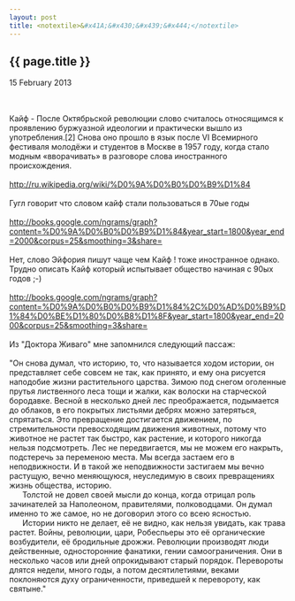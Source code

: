 ```yaml
---
layout: post
title: <notextile>&#x41A;&#x430;&#x439;&#x444;</notextile>
---
```


{{ page.title }}
----------------

<p class="publish_date">
15 February 2013

</p>
<br><br>&#x41A;&#x430;&#x439;&#x444; - &#x41F;&#x43E;&#x441;&#x43B;&#x435; &#x41E;&#x43A;&#x442;&#x44F;&#x431;&#x440;&#x44C;&#x441;&#x43A;&#x43E;&#x439; &#x440;&#x435;&#x432;&#x43E;&#x43B;&#x44E;&#x446;&#x438;&#x438; &#x441;&#x43B;&#x43E;&#x432;&#x43E; &#x441;&#x447;&#x438;&#x442;&#x430;&#x43B;&#x43E;&#x441;&#x44C; &#x43E;&#x442;&#x43D;&#x43E;&#x441;&#x44F;&#x449;&#x438;&#x43C;&#x441;&#x44F; &#x43A; &#x43F;&#x440;&#x43E;&#x44F;&#x432;&#x43B;&#x435;&#x43D;&#x438;&#x44E; &#x431;&#x443;&#x440;&#x436;&#x443;&#x430;&#x437;&#x43D;&#x43E;&#x439; &#x438;&#x434;&#x435;&#x43E;&#x43B;&#x43E;&#x433;&#x438;&#x438; &#x438; &#x43F;&#x440;&#x430;&#x43A;&#x442;&#x438;&#x447;&#x435;&#x441;&#x43A;&#x438; &#x432;&#x44B;&#x448;&#x43B;&#x43E; &#x438;&#x437; &#x443;&#x43F;&#x43E;&#x442;&#x440;&#x435;&#x431;&#x43B;&#x435;&#x43D;&#x438;&#x44F;.[2] &#x421;&#x43D;&#x43E;&#x432;&#x430; &#x43E;&#x43D;&#x43E; &#x43F;&#x440;&#x43E;&#x448;&#x43B;&#x43E; &#x432; &#x44F;&#x437;&#x44B;&#x43A; &#x43F;&#x43E;&#x441;&#x43B;&#x435; VI &#x412;&#x441;&#x435;&#x43C;&#x438;&#x440;&#x43D;&#x43E;&#x433;&#x43E; &#x444;&#x435;&#x441;&#x442;&#x438;&#x432;&#x430;&#x43B;&#x44F; &#x43C;&#x43E;&#x43B;&#x43E;&#x434;&#x451;&#x436;&#x438; &#x438; &#x441;&#x442;&#x443;&#x434;&#x435;&#x43D;&#x442;&#x43E;&#x432; &#x432; &#x41C;&#x43E;&#x441;&#x43A;&#x432;&#x435; &#x432; 1957 &#x433;&#x43E;&#x434;&#x443;, &#x43A;&#x43E;&#x433;&#x434;&#x430; &#x441;&#x442;&#x430;&#x43B;&#x43E; &#x43C;&#x43E;&#x434;&#x43D;&#x44B;&#x43C; &laquo;&#x432;&#x432;&#x43E;&#x440;&#x430;&#x447;&#x438;&#x432;&#x430;&#x442;&#x44C;&raquo; &#x432; &#x440;&#x430;&#x437;&#x433;&#x43E;&#x432;&#x43E;&#x440;&#x435; &#x441;&#x43B;&#x43E;&#x432;&#x430; &#x438;&#x43D;&#x43E;&#x441;&#x442;&#x440;&#x430;&#x43D;&#x43D;&#x43E;&#x433;&#x43E; &#x43F;&#x440;&#x43E;&#x438;&#x441;&#x445;&#x43E;&#x436;&#x434;&#x435;&#x43D;&#x438;&#x44F;.<br><br><a class="ot-anchor" href="http://ru.wikipedia.org/wiki/%D0%9A%D0%B0%D0%B9%D1%84" rel="nofollow">http://ru.wikipedia.org/wiki/%D0%9A%D0%B0%D0%B9%D1%84</a><br><br>&#x413;&#x443;&#x433;&#x43B; &#x433;&#x43E;&#x432;&#x43E;&#x440;&#x438;&#x442; &#x447;&#x442;&#x43E; &#x441;&#x43B;&#x43E;&#x432;&#x43E;&#x43C; &#x43A;&#x430;&#x439;&#x444; &#x441;&#x442;&#x430;&#x43B;&#x438; &#x43F;&#x43E;&#x43B;&#x44C;&#x437;&#x43E;&#x432;&#x430;&#x442;&#x44C;&#x441;&#x44F; &#x432; 70&#x44B;&#x435; &#x433;&#x43E;&#x434;&#x44B;<br><br><a class="ot-anchor" href="http://books.google.com/ngrams/graph?content=%D0%9A%D0%B0%D0%B9%D1%84&amp;year_start=1800&amp;year_end=2000&amp;corpus=25&amp;smoothing=3&amp;share=" rel="nofollow">http://books.google.com/ngrams/graph?content=%D0%9A%D0%B0%D0%B9%D1%84&amp;year_start=1800&amp;year_end=2000&amp;corpus=25&amp;smoothing=3&amp;share=</a><br><br>&#x41D;&#x435;&#x442;, &#x441;&#x43B;&#x43E;&#x432;&#x43E; &#x42D;&#x439;&#x444;&#x43E;&#x440;&#x438;&#x44F; &#x43F;&#x438;&#x448;&#x443;&#x442; &#x447;&#x430;&#x449;&#x435; &#x447;&#x435;&#x43C; &#x41A;&#x430;&#x439;&#x444; ! &#x442;&#x43E;&#x436;&#x435; &#x438;&#x43D;&#x43E;&#x441;&#x442;&#x440;&#x430;&#x43D;&#x43D;&#x43E;&#x435; &#x43E;&#x434;&#x43D;&#x430;&#x43A;&#x43E;. &#x422;&#x440;&#x443;&#x434;&#x43D;&#x43E; &#x43E;&#x43F;&#x438;&#x441;&#x430;&#x442;&#x44C; &#x41A;&#x430;&#x439;&#x444; &#x43A;&#x43E;&#x442;&#x43E;&#x440;&#x44B;&#x439; &#x438;&#x441;&#x43F;&#x44B;&#x442;&#x44B;&#x432;&#x430;&#x435;&#x442; &#x43E;&#x431;&#x449;&#x435;&#x441;&#x442;&#x432;&#x43E; &#x43D;&#x430;&#x447;&#x438;&#x43D;&#x430;&#x44F; &#x441; 90&#x44B;&#x445; &#x433;&#x43E;&#x434;&#x43E;&#x432; ;-)<br><br><a class="ot-anchor" href="http://books.google.com/ngrams/graph?content=%D0%9A%D0%B0%D0%B9%D1%84%2C%D0%AD%D0%B9%D1%84%D0%BE%D1%80%D0%B8%D1%8F&amp;year_start=1800&amp;year_end=2000&amp;corpus=25&amp;smoothing=3&amp;share=" rel="nofollow">http://books.google.com/ngrams/graph?content=%D0%9A%D0%B0%D0%B9%D1%84%2C%D0%AD%D0%B9%D1%84%D0%BE%D1%80%D0%B8%D1%8F&amp;year_start=1800&amp;year_end=2000&amp;corpus=25&amp;smoothing=3&amp;share=</a><br><br>&#x418;&#x437; &quot;&#x414;&#x43E;&#x43A;&#x442;&#x43E;&#x440;&#x430; &#x416;&#x438;&#x432;&#x430;&#x433;&#x43E;&quot; &#x43C;&#x43D;&#x435; &#x437;&#x430;&#x43F;&#x43E;&#x43C;&#x43D;&#x438;&#x43B;&#x441;&#x44F; &#x441;&#x43B;&#x435;&#x434;&#x443;&#x44E;&#x449;&#x438;&#x439; &#x43F;&#x430;&#x441;&#x441;&#x430;&#x436;:<br><br>&quot;&#x41E;&#x43D; &#x441;&#x43D;&#x43E;&#x432;&#x430; &#x434;&#x443;&#x43C;&#x430;&#x43B;, &#x447;&#x442;&#x43E; &#x438;&#x441;&#x442;&#x43E;&#x440;&#x438;&#x44E;, &#x442;&#x43E;, &#x447;&#x442;&#x43E; &#x43D;&#x430;&#x437;&#x44B;&#x432;&#x430;&#x435;&#x442;&#x441;&#x44F; &#x445;&#x43E;&#x434;&#x43E;&#x43C; &#x438;&#x441;&#x442;&#x43E;&#x440;&#x438;&#x438;, &#x43E;&#x43D; &#x43F;&#x440;&#x435;&#x434;&#x441;&#x442;&#x430;&#x432;&#x43B;&#x44F;&#x435;&#x442; &#x441;&#x435;&#x431;&#x435; &#x441;&#x43E;&#x432;&#x441;&#x435;&#x43C; &#x43D;&#x435; &#x442;&#x430;&#x43A;, &#x43A;&#x430;&#x43A; &#x43F;&#x440;&#x438;&#x43D;&#x44F;&#x442;&#x43E;, &#x438; &#x435;&#x43C;&#x443; &#x43E;&#x43D;&#x430; &#x440;&#x438;&#x441;&#x443;&#x435;&#x442;&#x441;&#x44F; &#x43D;&#x430;&#x43F;&#x43E;&#x434;&#x43E;&#x431;&#x438;&#x435; &#x436;&#x438;&#x437;&#x43D;&#x438; &#x440;&#x430;&#x441;&#x442;&#x438;&#x442;&#x435;&#x43B;&#x44C;&#x43D;&#x43E;&#x433;&#x43E; &#x446;&#x430;&#x440;&#x441;&#x442;&#x432;&#x430;. &#x417;&#x438;&#x43C;&#x43E;&#x44E; &#x43F;&#x43E;&#x434; &#x441;&#x43D;&#x435;&#x433;&#x43E;&#x43C; &#x43E;&#x433;&#x43E;&#x43B;&#x435;&#x43D;&#x43D;&#x44B;&#x435; &#x43F;&#x440;&#x443;&#x442;&#x44C;&#x44F; &#x43B;&#x438;&#x441;&#x442;&#x432;&#x435;&#x43D;&#x43D;&#x43E;&#x433;&#x43E; &#x43B;&#x435;&#x441;&#x430; &#x442;&#x43E;&#x449;&#x438; &#x438; &#x436;&#x430;&#x43B;&#x43A;&#x438;, &#x43A;&#x430;&#x43A; &#x432;&#x43E;&#x43B;&#x43E;&#x441;&#x43A;&#x438; &#x43D;&#x430; &#x441;&#x442;&#x430;&#x440;&#x447;&#x435;&#x441;&#x43A;&#x43E;&#x439; &#x431;&#x43E;&#x440;&#x43E;&#x434;&#x430;&#x432;&#x43A;&#x435;. &#x412;&#x435;&#x441;&#x43D;&#x43E;&#x439; &#x432; &#x43D;&#x435;&#x441;&#x43A;&#x43E;&#x43B;&#x44C;&#x43A;&#x43E; &#x434;&#x43D;&#x435;&#x439; &#x43B;&#x435;&#x441; &#x43F;&#x440;&#x435;&#x43E;&#x431;&#x440;&#x430;&#x436;&#x430;&#x435;&#x442;&#x441;&#x44F;, &#x43F;&#x43E;&#x434;&#x44B;&#x43C;&#x430;&#x435;&#x442;&#x441;&#x44F; &#x434;&#x43E; &#x43E;&#x431;&#x43B;&#x430;&#x43A;&#x43E;&#x432;, &#x432; &#x435;&#x433;&#x43E; &#x43F;&#x43E;&#x43A;&#x440;&#x44B;&#x442;&#x44B;&#x445; &#x43B;&#x438;&#x441;&#x442;&#x44C;&#x44F;&#x43C;&#x438; &#x434;&#x435;&#x431;&#x440;&#x44F;&#x445; &#x43C;&#x43E;&#x436;&#x43D;&#x43E; &#x437;&#x430;&#x442;&#x435;&#x440;&#x44F;&#x442;&#x44C;&#x441;&#x44F;, &#x441;&#x43F;&#x440;&#x44F;&#x442;&#x430;&#x442;&#x44C;&#x441;&#x44F;. &#x42D;&#x442;&#x43E; &#x43F;&#x440;&#x435;&#x432;&#x440;&#x430;&#x449;&#x435;&#x43D;&#x438;&#x435; &#x434;&#x43E;&#x441;&#x442;&#x438;&#x433;&#x430;&#x435;&#x442;&#x441;&#x44F; &#x434;&#x432;&#x438;&#x436;&#x435;&#x43D;&#x438;&#x435;&#x43C;, &#x43F;&#x43E; &#x441;&#x442;&#x440;&#x435;&#x43C;&#x438;&#x442;&#x435;&#x43B;&#x44C;&#x43D;&#x43E;&#x441;&#x442;&#x438; &#x43F;&#x440;&#x435;&#x432;&#x43E;&#x441;&#x445;&#x43E;&#x434;&#x44F;&#x449;&#x438;&#x43C; &#x434;&#x432;&#x438;&#x436;&#x435;&#x43D;&#x438;&#x44F; &#x436;&#x438;&#x432;&#x43E;&#x442;&#x43D;&#x44B;&#x445;, &#x43F;&#x43E;&#x442;&#x43E;&#x43C;&#x443; &#x447;&#x442;&#x43E; &#x436;&#x438;&#x432;&#x43E;&#x442;&#x43D;&#x43E;&#x435; &#x43D;&#x435; &#x440;&#x430;&#x441;&#x442;&#x435;&#x442; &#x442;&#x430;&#x43A; &#x431;&#x44B;&#x441;&#x442;&#x440;&#x43E;, &#x43A;&#x430;&#x43A; &#x440;&#x430;&#x441;&#x442;&#x435;&#x43D;&#x438;&#x435;, &#x438; &#x43A;&#x43E;&#x442;&#x43E;&#x440;&#x43E;&#x433;&#x43E; &#x43D;&#x438;&#x43A;&#x43E;&#x433;&#x434;&#x430; &#x43D;&#x435;&#x43B;&#x44C;&#x437;&#x44F; &#x43F;&#x43E;&#x434;&#x441;&#x43C;&#x43E;&#x442;&#x440;&#x435;&#x442;&#x44C;. &#x41B;&#x435;&#x441; &#x43D;&#x435; &#x43F;&#x435;&#x440;&#x435;&#x434;&#x432;&#x438;&#x433;&#x430;&#x435;&#x442;&#x441;&#x44F;, &#x43C;&#x44B; &#x43D;&#x435; &#x43C;&#x43E;&#x436;&#x435;&#x43C; &#x435;&#x433;&#x43E; &#x43D;&#x430;&#x43A;&#x440;&#x44B;&#x442;&#x44C;, &#x43F;&#x43E;&#x434;&#x441;&#x442;&#x435;&#x440;&#x435;&#x447;&#x44C; &#x437;&#x430; &#x43F;&#x435;&#x440;&#x435;&#x43C;&#x435;&#x43D;&#x43E;&#x44E; &#x43C;&#x435;&#x441;&#x442;&#x430;. &#x41C;&#x44B; &#x432;&#x441;&#x435;&#x433;&#x434;&#x430; &#x437;&#x430;&#x441;&#x442;&#x430;&#x435;&#x43C; &#x435;&#x433;&#x43E; &#x432; &#x43D;&#x435;&#x43F;&#x43E;&#x434;&#x432;&#x438;&#x436;&#x43D;&#x43E;&#x441;&#x442;&#x438;. &#x418; &#x432; &#x442;&#x430;&#x43A;&#x43E;&#x439; &#x436;&#x435; &#x43D;&#x435;&#x43F;&#x43E;&#x434;&#x432;&#x438;&#x436;&#x43D;&#x43E;&#x441;&#x442;&#x438; &#x437;&#x430;&#x441;&#x442;&#x438;&#x433;&#x430;&#x435;&#x43C; &#x43C;&#x44B; &#x432;&#x435;&#x447;&#x43D;&#x43E; &#x440;&#x430;&#x441;&#x442;&#x443;&#x449;&#x443;&#x44E;, &#x432;&#x435;&#x447;&#x43D;&#x43E; &#x43C;&#x435;&#x43D;&#x44F;&#x44E;&#x449;&#x443;&#x44E;&#x441;&#x44F;, &#x43D;&#x435;&#x443;&#x441;&#x43B;&#x435;&#x434;&#x438;&#x43C;&#x443;&#x44E; &#x432; &#x441;&#x432;&#x43E;&#x438;&#x445; &#x43F;&#x440;&#x435;&#x432;&#x440;&#x430;&#x449;&#x435;&#x43D;&#x438;&#x44F;&#x445; &#x436;&#x438;&#x437;&#x43D;&#x44C; &#x43E;&#x431;&#x449;&#x435;&#x441;&#x442;&#x432;&#x430;, &#x438;&#x441;&#x442;&#x43E;&#x440;&#x438;&#x44E;.<br>&nbsp; &nbsp; &nbsp; &#x422;&#x43E;&#x43B;&#x441;&#x442;&#x43E;&#x439; &#x43D;&#x435; &#x434;&#x43E;&#x432;&#x435;&#x43B; &#x441;&#x432;&#x43E;&#x435;&#x439; &#x43C;&#x44B;&#x441;&#x43B;&#x438; &#x434;&#x43E; &#x43A;&#x43E;&#x43D;&#x446;&#x430;, &#x43A;&#x43E;&#x433;&#x434;&#x430; &#x43E;&#x442;&#x440;&#x438;&#x446;&#x430;&#x43B; &#x440;&#x43E;&#x43B;&#x44C; &#x437;&#x430;&#x447;&#x438;&#x43D;&#x430;&#x442;&#x435;&#x43B;&#x435;&#x439; &#x437;&#x430; &#x41D;&#x430;&#x43F;&#x43E;&#x43B;&#x435;&#x43E;&#x43D;&#x43E;&#x43C;, &#x43F;&#x440;&#x430;&#x432;&#x438;&#x442;&#x435;&#x43B;&#x44F;&#x43C;&#x438;, &#x43F;&#x43E;&#x43B;&#x43A;&#x43E;&#x432;&#x43E;&#x434;&#x446;&#x430;&#x43C;&#x438;. &#x41E;&#x43D; &#x434;&#x443;&#x43C;&#x430;&#x43B; &#x438;&#x43C;&#x435;&#x43D;&#x43D;&#x43E; &#x442;&#x43E; &#x436;&#x435; &#x441;&#x430;&#x43C;&#x43E;&#x435;, &#x43D;&#x43E; &#x43D;&#x435; &#x434;&#x43E;&#x433;&#x43E;&#x432;&#x43E;&#x440;&#x438;&#x43B; &#x44D;&#x442;&#x43E;&#x433;&#x43E; &#x441;&#x43E; &#x432;&#x441;&#x435;&#x44E; &#x44F;&#x441;&#x43D;&#x43E;&#x441;&#x442;&#x44C;&#x44E;.<br>&nbsp; &nbsp; &nbsp; &#x418;&#x441;&#x442;&#x43E;&#x440;&#x438;&#x438; &#x43D;&#x438;&#x43A;&#x442;&#x43E; &#x43D;&#x435; &#x434;&#x435;&#x43B;&#x430;&#x435;&#x442;, &#x435;&#x451; &#x43D;&#x435; &#x432;&#x438;&#x434;&#x43D;&#x43E;, &#x43A;&#x430;&#x43A; &#x43D;&#x435;&#x43B;&#x44C;&#x437;&#x44F; &#x443;&#x432;&#x438;&#x434;&#x430;&#x442;&#x44C;, &#x43A;&#x430;&#x43A; &#x442;&#x440;&#x430;&#x432;&#x430; &#x440;&#x430;&#x441;&#x442;&#x435;&#x442;. &#x412;&#x43E;&#x439;&#x43D;&#x44B;, &#x440;&#x435;&#x432;&#x43E;&#x43B;&#x44E;&#x446;&#x438;&#x438;, &#x446;&#x430;&#x440;&#x438;, &#x420;&#x43E;&#x431;&#x435;&#x441;&#x43F;&#x44C;&#x435;&#x440;&#x44B; &#x44D;&#x442;&#x43E; &#x435;&#x451; &#x43E;&#x440;&#x433;&#x430;&#x43D;&#x438;&#x447;&#x435;&#x441;&#x43A;&#x438;&#x435; &#x432;&#x43E;&#x437;&#x431;&#x443;&#x434;&#x438;&#x442;&#x435;&#x43B;&#x438;, &#x435;&#x451; &#x431;&#x440;&#x43E;&#x434;&#x438;&#x43B;&#x44C;&#x43D;&#x44B;&#x435; &#x434;&#x440;&#x43E;&#x436;&#x436;&#x438;. &#x420;&#x435;&#x432;&#x43E;&#x43B;&#x44E;&#x446;&#x438;&#x438; &#x43F;&#x440;&#x43E;&#x438;&#x437;&#x432;&#x43E;&#x434;&#x44F;&#x442; &#x43B;&#x44E;&#x434;&#x438; &#x434;&#x435;&#x439;&#x441;&#x442;&#x432;&#x435;&#x43D;&#x43D;&#x44B;&#x435;, &#x43E;&#x434;&#x43D;&#x43E;&#x441;&#x442;&#x43E;&#x440;&#x43E;&#x43D;&#x43D;&#x438;&#x435; &#x444;&#x430;&#x43D;&#x430;&#x442;&#x438;&#x43A;&#x438;, &#x433;&#x435;&#x43D;&#x438;&#x438; &#x441;&#x430;&#x43C;&#x43E;&#x43E;&#x433;&#x440;&#x430;&#x43D;&#x438;&#x447;&#x435;&#x43D;&#x438;&#x44F;. &#x41E;&#x43D;&#x438; &#x432; &#x43D;&#x435;&#x441;&#x43A;&#x43E;&#x43B;&#x44C;&#x43A;&#x43E; &#x447;&#x430;&#x441;&#x43E;&#x432; &#x438;&#x43B;&#x438; &#x434;&#x43D;&#x435;&#x439; &#x43E;&#x43F;&#x440;&#x43E;&#x43A;&#x438;&#x434;&#x44B;&#x432;&#x430;&#x44E;&#x442; &#x441;&#x442;&#x430;&#x440;&#x44B;&#x439; &#x43F;&#x43E;&#x440;&#x44F;&#x434;&#x43E;&#x43A;. &#x41F;&#x435;&#x440;&#x435;&#x432;&#x43E;&#x440;&#x43E;&#x442;&#x44B; &#x434;&#x43B;&#x44F;&#x442;&#x441;&#x44F; &#x43D;&#x435;&#x434;&#x435;&#x43B;&#x438;, &#x43C;&#x43D;&#x43E;&#x433;&#x43E; &#x433;&#x43E;&#x434;&#x44B;, &#x430; &#x43F;&#x43E;&#x442;&#x43E;&#x43C; &#x434;&#x435;&#x441;&#x44F;&#x442;&#x438;&#x43B;&#x435;&#x442;&#x438;&#x44F;&#x43C;&#x438;, &#x432;&#x435;&#x43A;&#x430;&#x43C;&#x438; &#x43F;&#x43E;&#x43A;&#x43B;&#x43E;&#x43D;&#x44F;&#x44E;&#x442;&#x441;&#x44F; &#x434;&#x443;&#x445;&#x443; &#x43E;&#x433;&#x440;&#x430;&#x43D;&#x438;&#x447;&#x435;&#x43D;&#x43D;&#x43E;&#x441;&#x442;&#x438;, &#x43F;&#x440;&#x438;&#x432;&#x435;&#x434;&#x448;&#x435;&#x439; &#x43A; &#x43F;&#x435;&#x440;&#x435;&#x432;&#x43E;&#x440;&#x43E;&#x442;&#x443;, &#x43A;&#x430;&#x43A; &#x441;&#x432;&#x44F;&#x442;&#x44B;&#x43D;&#x435;.&quot;

